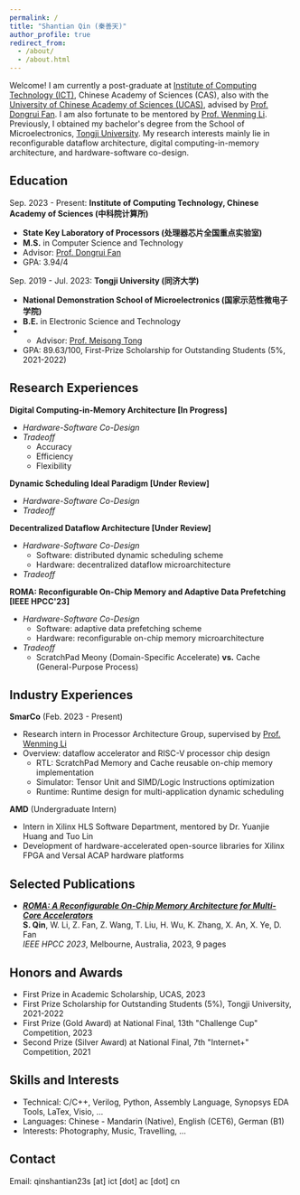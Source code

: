 ```yaml
---
permalink: /
title: "Shantian Qin (秦善天)"
author_profile: true
redirect_from: 
  - /about/
  - /about.html
---
```


Welcome! I am  currently a post-graduate at [Institute of Computing Technology (ICT)](http://www.ict.ac.cn/), Chinese Academy of Sciences (CAS), also with the [University of Chinese Academy of Sciences (UCAS)](https://www.ucas.ac.cn/), advised by [Prof. Dongrui Fan](https://people.ucas.edu.cn/~fandongrui). I am also fortunate to be mentored by [Prof. Wenming Li](https://people.ucas.edu.cn/~liwenming). Previously, I obtained my bachelor's degree from the School of Microelectronics, [Tongji University](https://www.tongji.edu.cn/). My research interests mainly lie in reconfigurable dataflow architecture, digital computing-in-memory architecture, and hardware-software co-design.

## Education
  Sep. 2023 - Present: **Institute of Computing Technology, Chinese Academy of Sciences (中科院计算所)**
* **State Key Laboratory of Processors (处理器芯片全国重点实验室)**
* **M.S.** in Computer Science and Technology
* Advisor: [Prof. Dongrui Fan](https://people.ucas.edu.cn/~fandongrui)
* GPA: 3.94/4

Sep. 2019 - Jul. 2023: **Tongji University (同济大学)**
* **National Demonstration School of Microelectronics (国家示范性微电子学院)**
* **B.E.** in Electronic Science and Technology
* * Advisor: [Prof. Meisong Tong](https://see-en.tongji.edu.cn/info/1014/1701.htm)
* GPA: 89.63/100, First-Prize Scholarship for Outstanding Students (5%, 2021-2022)

## Research Experiences
**Digital Computing-in-Memory Architecture [In Progress]**
* *Hardware-Software Co-Design*
* *Tradeoff*
  - Accuracy
  - Efficiency
  - Flexibility

**Dynamic Scheduling Ideal Paradigm [Under Review]**
* *Hardware-Software Co-Design*
* *Tradeoff*

**Decentralized Dataflow Architecture [Under Review]**
* *Hardware-Software Co-Design*
  - Software: distributed dynamic scheduling scheme
  - Hardware: decentralized dataflow microarchitecture
* *Tradeoff*

**ROMA: Reconfigurable On-Chip Memory and Adaptive Data Prefetching [IEEE HPCC'23]**
* *Hardware-Software Co-Design*
  - Software: adaptive data prefetching scheme 
  - Hardware: reconfigurable on-chip memory microarchitecture
* *Tradeoff*
  - ScratchPad Meony (Domain-Specific Accelerate) **vs.** Cache (General-Purpose Process)

## Industry Experiences
**SmarCo**    (Feb. 2023 - Present)  
* Research intern in Processor Architecture Group, supervised by [Prof. Wenming Li](https://people.ucas.edu.cn/~liwenming)
* Overview: dataflow accelerator and RISC-V processor chip design
  - RTL: ScratchPad Memory and Cache reusable on-chip memory implementation
  - Simulator: Tensor Unit and SIMD/Logic Instructions optimization
  - Runtime: Runtime design for multi-application dynamic scheduling 

**AMD**    (Undergraduate Intern)
* Intern in Xilinx HLS Software Department, mentored by Dr. Yuanjie Huang and Tuo Lin
* Development of hardware-accelerated open-source libraries for Xilinx FPGA and Versal ACAP hardware platforms

## Selected Publications
* ***[ROMA: A Reconfigurable On-Chip Memory Architecture for Multi-Core Accelerators](https://ieeexplore.ieee.org/document/10466951)***\
    **S. Qin**, W. Li, Z. Fan, Z. Wang, T. Liu, H. Wu, K. Zhang, X. An, X. Ye, D. Fan\
    *IEEE HPCC 2023*, Melbourne, Australia, 2023, 9 pages

## Honors and Awards
* First Prize in Academic Scholarship, UCAS, 2023
* First Prize Scholarship for Outstanding Students (5%), Tongji University, 2021-2022
* First Prize (Gold Award) at National Final, 13th "Challenge Cup" Competition, 2023
* Second Prize (Silver Award) at National Final, 7th "Internet+" Competition, 2021
  
## Skills and Interests
* Technical: C/C++, Verilog, Python, Assembly Language, Synopsys EDA Tools, LaTex, Visio, ...
* Languages: Chinese - Mandarin (Native), English (CET6), German (B1)
* Interests: Photography, Music, Travelling, ...

## Contact
Email: qinshantian23s [at] ict [dot] ac [dot] cn
<br/><br/>
<script type='text/javascript' id='clustrmaps' src='//cdn.clustrmaps.com/map_v2.js?cl=000000&w=a&t=tt&d=CU1EgYlIukGzOjaTqOs1NjoHeyavMCGqzBHzTFTi6EY&co=ffffff&cmn=ff5353&cmo=3acc3a&ct=ababab'></script>
